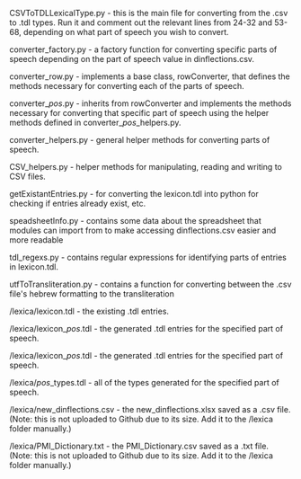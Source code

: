 
CSVToTDLLexicalType.py - this is the main file for converting from the .csv to .tdl types.
	Run it and comment out the relevant lines from 24-32 and 53-68, depending on what part of speech you wish
	to convert.

converter_factory.py - a factory function for converting specific parts of speech depending on the part of speech
    value in dinflections.csv.

converter_row.py - implements a base class, rowConverter, that defines the methods necessary for converting each
    of the parts of speech.

converter_*pos*.py - inherits from rowConverter and implements the methods necessary for converting that specific
    part of speech using the helper methods defined in converter_*pos*_helpers.py.

converter_helpers.py - general helper methods for converting parts of speech.

CSV_helpers.py - helper methods for manipulating, reading and writing to CSV files.

getExistantEntries.py - for converting the lexicon.tdl into python for checking if entries already exist, etc.

speadsheetInfo.py - contains some data about the spreadsheet that modules can import from
	to make accessing dinflections.csv easier and more readable

tdl_regexs.py - contains regular expressions for identifying parts of entries in lexicon.tdl.

utfToTransliteration.py - contains a function for converting between the .csv file's hebrew
	formatting to the transliteration

/lexica/lexicon.tdl - the existing .tdl entries.

/lexica/lexicon_*pos*.tdl - the generated .tdl entries for the specified part of speech. 

/lexica/lexicon_*pos*.tdl - the generated .tdl entries for the specified part of speech. 

/lexica/*pos*_types.tdl - all of the types generated for the specified part of speech.

/lexica/new_dinflections.csv - the new_dinflections.xlsx saved as a .csv file. (Note: this is not uploaded to Github
    due to its size. Add it to the /lexica folder manually.)

/lexica/PMI_Dictionary.txt - the PMI_Dictionary.csv saved as a .txt file. (Note: this is not uploaded to Github
    due to its size. Add it to the /lexica folder manually.)